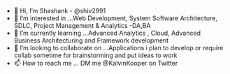 - 👋 Hi, I’m Shashank - @shiv2991
- 👀 I’m interested in ...Web Development, System Software Architecture, SDLC, Project Management & Analytics -DA,BA
- 🌱 I’m currently learning ...Advanced Analytics , Cloud, Advanced Business Architecturing and Framework development
- 💞️ I’m looking to collaborate on ...Applications i plan to develop or require collab sometime for brainstorming and put ideas to work
- 📫 How to reach me ... DM me @KalvinKooper on Twitter

<!---
shiv2991/shiv2991 is a ✨ special ✨ repository because its `README.md` (this file) appears on your GitHub profile.
You can click the Preview link to take a look at your changes.
--->
